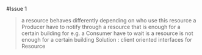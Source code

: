 #Issue 1
>a resource behaves differently depending on who use this resource
>a Producer have to notify through a resource that is enough for a certain building for e.g. 
>a Consumer have to wait is a resource is not enough for a certain building
> Solution : client oriented interfaces for Resource